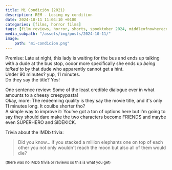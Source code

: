 ```yaml
---
title: Mi Condición (2021)
description: REM - Losing my condition
date: 2024-10-11 11:04:10 +0100
categories: [films, horror films]
tags: [film reviews, horror, shorts, spooktober 2024, middleofnowherecore, they say the title]
media_subpath: "/assets/img/posts/2024-10-11/"
image:
    path: "mi-condicion.png"
---
```

<span class="reviewsection">Premise:</span> Late at night, this lady is waiting for the bus and ends up talking with a dude at the bus stop, oooor more specifically she ends up *being talked to* by that dude who apparently cannot get a hint.<br/>
<span class="reviewsection">Under 90 minutes?</span> yup, 11 minutes.<br/>
<span class="reviewsection">Do they say the title?</span> Yes!

<span class="reviewsection">One sentence review:</span> Some of the least credible dialogue ever in what amounts to a cheesy creepypasta!<br/>
<span class="reviewsection">Okay, more:</span> The redeeming quality is they say the movie title, and it's only 11 minutes long. It coulbe shorter tho?<br/>
<span class="reviewsection">A simple way to improve it:</span> You've got a ton of options here but I'm going to say they should dare make the two characters become FRIENDS and maybe even SUPERHERO and SIDEKICK.

<span class="reviewsection">Trivia about the IMDb trivia:</span>
> Did you know... if you stacked a million elephants one on top of each other you not only wouldn't reach the moon but also all of them would die?

<small>(there was no IMDb trivia or reviews so this is what you get)</small>